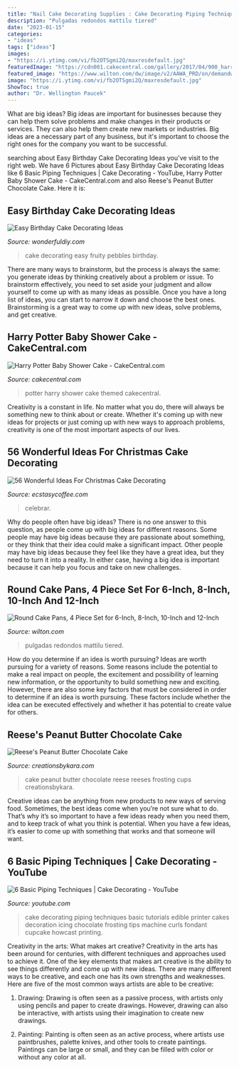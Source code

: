 ```yaml
---
title: "Nail Cake Decorating Supplies : Cake Decorating Piping Techniques Basic Tutorials Edible Printer Cakes Decoration Icing Chocolate Frosting Tips Machine Curls Fondant Cupcake Howcast Printing"
description: "Pulgadas redondos mattilu tiered"
date: "2023-01-15"
categories:
- "ideas"
tags: ["ideas"]
images:
- "https://i.ytimg.com/vi/fb2OTSgmi2Q/maxresdefault.jpg"
featuredImage: "https://cdn001.cakecentral.com/gallery/2017/04/900_harry-potter-baby-shower-cake-9525159jJGT.jpg"
featured_image: "https://www.wilton.com/dw/image/v2/AAWA_PRD/on/demandware.static/-/Sites-wilton-product-master/default/dw12ceaf47/images/product/2105-2101/2105-2101_LS1.jpg?sw=1440&amp;sh=750&amp;sm=fit"
image: "https://i.ytimg.com/vi/fb2OTSgmi2Q/maxresdefault.jpg"
ShowToc: true
author: "Dr. Wellington Paucek"
---
```



What are big ideas?
Big ideas are important for businesses because they can help them solve problems and make changes in their products or services. They can also help them create new markets or industries. Big ideas are a necessary part of any business, but it's important to choose the right ones for the company you want to be successful.

	

		
searching about Easy Birthday Cake Decorating Ideas you've visit to the right web. We have 6 Pictures about Easy Birthday Cake Decorating Ideas like 6 Basic Piping Techniques | Cake Decorating - YouTube, Harry Potter Baby Shower Cake - CakeCentral.com and also Reese&#039;s Peanut Butter Chocolate Cake. Here it is:
		
    
## Easy Birthday Cake Decorating Ideas

<img loading=lazy src="http://cdn.wonderfuldiy.com/wp-content/uploads/2016/01/fruity-pebbles-cake.jpg" onerror="this.onerror=null;this.src='https://tse3.mm.bing.net/th?id=OIP.5Ub-UyEL0qQMUUbuiLGdFAHaKr&amp;pid=15.1';" alt="Easy Birthday Cake Decorating Ideas">

_Source: wonderfuldiy.com_

>cake decorating easy fruity pebbles birthday. 

	

There are many ways to brainstorm, but the process is always the same: you generate ideas by thinking creatively about a problem or issue. To brainstorm effectively, you need to set aside your judgment and allow yourself to come up with as many ideas as possible. Once you have a long list of ideas, you can start to narrow it down and choose the best ones. Brainstorming is a great way to come up with new ideas, solve problems, and get creative.

    
## Harry Potter Baby Shower Cake - CakeCentral.com

<img loading=lazy src="https://cdn001.cakecentral.com/gallery/2017/04/900_harry-potter-baby-shower-cake-9525159jJGT.jpg" onerror="this.onerror=null;this.src='https://tse4.mm.bing.net/th?id=OIP.sT3FI6nWJJ-IY6Fkxu_nyQHaKT&amp;pid=15.1';" alt="Harry Potter Baby Shower Cake - CakeCentral.com">

_Source: cakecentral.com_

>potter harry shower cake themed cakecentral. 

	

Creativity is a constant in life. No matter what you do, there will always be something new to think about or create. Whether it's coming up with new ideas for projects or just coming up with new ways to approach problems, creativity is one of the most important aspects of our lives.

    
## 56 Wonderful Ideas For Christmas Cake Decorating

<img loading=lazy src="https://i2.wp.com/www.ecstasycoffee.com/wp-content/uploads/2016/11/Christmas-Cake-Decorating-Ideas15.jpg?resize=570%2C856&amp;ssl=1" onerror="this.onerror=null;this.src='https://tse4.mm.bing.net/th?id=OIP.UHr-YYbnqw03ndKccCpsYgHaLH&amp;pid=15.1';" alt="56 Wonderful Ideas For Christmas Cake Decorating">

_Source: ecstasycoffee.com_

>celebrar. 

	

Why do people often have big ideas?
There is no one answer to this question, as people come up with big ideas for different reasons. Some people may have big ideas because they are passionate about something, or they think that their idea could make a significant impact. Other people may have big ideas because they feel like they have a great idea, but they need to turn it into a reality. In either case, having a big idea is important because it can help you focus and take on new challenges.

    
## Round Cake Pans, 4 Piece Set For 6-Inch, 8-Inch, 10-Inch And 12-Inch

<img loading=lazy src="https://www.wilton.com/dw/image/v2/AAWA_PRD/on/demandware.static/-/Sites-wilton-product-master/default/dw12ceaf47/images/product/2105-2101/2105-2101_LS1.jpg?sw=1440&amp;sh=750&amp;sm=fit" onerror="this.onerror=null;this.src='https://tse3.mm.bing.net/th?id=OIP.vCmtoDJTrZe4MXVO3rjGzAHaHa&amp;pid=15.1';" alt="Round Cake Pans, 4 Piece Set for 6-Inch, 8-Inch, 10-Inch and 12-Inch">

_Source: wilton.com_

>pulgadas redondos mattilu tiered. 

	

How do you determine if an idea is worth pursuing?
Ideas are worth pursuing for a variety of reasons. Some reasons include the potential to make a real impact on people, the excitement and possibility of learning new information, or the opportunity to build something new and exciting. However, there are also some key factors that must be considered in order to determine if an idea is worth pursuing. These factors include whether the idea can be executed effectively and whether it has potential to create value for others.

    
## Reese&#039;s Peanut Butter Chocolate Cake

<img loading=lazy src="http://www.creationsbykara.com/wp-content/uploads/2010/06/Reeses-Peanut-Butter-Cake-014-1.jpg" onerror="this.onerror=null;this.src='https://tse4.mm.bing.net/th?id=OIP.Fvx7fcQn-EplzikDI9kyQAHaLr&amp;pid=15.1';" alt="Reese&#039;s Peanut Butter Chocolate Cake">

_Source: creationsbykara.com_

>cake peanut butter chocolate reese reeses frosting cups creationsbykara. 

	

Creative ideas can be anything from new products to new ways of serving food. Sometimes, the best ideas come when you’re not sure what to do. That’s why it’s so important to have a few ideas ready when you need them, and to keep track of what you think is potential. When you have a few ideas, it’s easier to come up with something that works and that someone will want.

    
## 6 Basic Piping Techniques | Cake Decorating - YouTube

<img loading=lazy src="https://i.ytimg.com/vi/fb2OTSgmi2Q/maxresdefault.jpg" onerror="this.onerror=null;this.src='https://tse1.mm.bing.net/th?id=OIP.M1Sr9jh5EByfwWFG5ierkgHaEK&amp;pid=15.1';" alt="6 Basic Piping Techniques | Cake Decorating - YouTube">

_Source: youtube.com_

>cake decorating piping techniques basic tutorials edible printer cakes decoration icing chocolate frosting tips machine curls fondant cupcake howcast printing. 

	

Creativity in the arts: What makes art creative?
Creativity in the arts has been around for centuries, with different techniques and approaches used to achieve it. One of the key elements that makes art creative is the ability to see things differently and come up with new ideas. There are many different ways to be creative, and each one has its own strengths and weaknesses. Here are five of the most common ways artists are able to be creative: 
1. Drawing: Drawing is often seen as a passive process, with artists only using pencils and paper to create drawings. However, drawing can also be interactive, with artists using their imagination to create new drawings.

2. Painting: Painting is often seen as an active process, where artists use paintbrushes, palette knives, and other tools to create paintings. Paintings can be large or small, and they can be filled with color or without any color at all.

